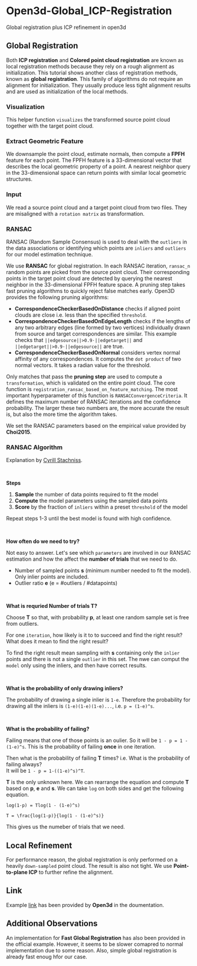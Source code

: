 # Open3d-Global_ICP-Registration
Global registration plus ICP refinement in open3d

## Global Registration
Both **ICP registration** and **Colored point cloud registration** are known as local registration methods because they rely on a rough alignment as initialization. This tutorial shows another class of registration methods, known as **global registration**. This family of algorithms do not require an alignment for initialization. They usually produce less tight alignment results and are used as initialization of the local methods.

### Visualization
This helper function `visualizes` the transformed source point cloud together with the target point cloud.

### Extract Geometric Feature
We downsample the point cloud, estimate normals, then compute a **FPFH** feature for each point. The FPFH feature is a 33-dimensional vector that describes the local geometric property of a point. A nearest neighbor query in the 33-dimensional space can return points with similar local geometric structures.

### Input
We read a source point cloud and a target point cloud from two files. They are misaligned with a `rotation matrix` as transformation.

### RANSAC
RANSAC (Random Sample Consensus) is used to deal with the `outliers` in the data associations or identifying which points are `inliers` and `outliers` for our model estimation technique.

We use **RANSAC** for global registration. In each RANSAC iteration, `ransac_n` random points are picked from the source point cloud. Their corresponding points in the target point cloud are detected by querying the nearest neighbor in the 33-dimensional FPFH feature space. A pruning step takes fast pruning algorithms to quickly reject false matches early. Open3D provides the following pruning algorithms:

* **CorrespondenceCheckerBasedOnDistance** checks if aligned point clouds are close i.e. less than the specified `threshold`.
* **CorrespondenceCheckerBasedOnEdgeLength** checks if the lengths of any two arbitrary edges (line formed by two vertices) individually drawn from source and target correspondences are similar. This example checks that `||edgesource||>0.9⋅||edgetarget||` and `||edgetarget||>0.9⋅||edgesource||` are true.
* **CorrespondenceCheckerBasedOnNormal** considers vertex normal affinity of any correspondences. It computes the `dot product` of two normal vectors. It takes a radian value for the threshold.

Only matches that pass the **pruning step** are used to compute a `transformation`, which is validated on the entire point cloud. The core function is `registration_ransac_based_on_feature_matching`. The most important hyperparameter of this function is `RANSACConvergenceCriteria`. It defines the maximum number of RANSAC iterations and the confidence probability. The larger these two numbers are, the more accurate the result is, but also the more time the algorithm takes.

We set the RANSAC parameters based on the empirical value provided by **Choi2015**.

### RANSAC Algorithm
Explanation by [Cyrill Stachniss](https://www.youtube.com/watch?v=Cu1f6vpEilg&t=251s).

<br />

**Steps**
1. **Sample** the number of data points required to fit the model
2. **Compute** the model parameters using the sampled data points
3. **Score** by the fraction of `inliers` within a preset `threshold` of the model

Repeat steps 1-3 until the best model is found with high confidence.

<br />

**How often do we need to try?**

Not easy to answer. Let's see which `parameters` are involved in our RANSAC estimation and how the affect the **number of trials** that we need to do.

* Number of sampled points **s** (minimum number needed to fit the model). Only inlier points are included.
* Outlier ratio **e** (e = #outliers / #datapoints)

<br />

**What is requried Number of trials T?**

Choose **T** so that, with probability **p**, at least one random sample set is free 
from outliers.

For one `iteration`, how likely is it to to succeed and find the right result? What does it mean to find the right result?

To find the right result mean sampling with **s** containing only the `inlier` points and there is not a single `outlier` in this set. The nwe can comput the `model` only using the inliers, and then have correct results.

<br />

**What is the probability of only drawing inliers?**

The probability of drawing a single inlier is `1-e`. Therefore the probability for drawing all the inliers is `(1-e)(1-e)(1-e)...`, i.e. `p = (1-e)^s`. 

<br />

**What is the probability of failing?**

Failing means that one of those points is an oulier. So it will be `1 - p = 1 - (1-e)^s`. This is the probability of failing **once** in one iteration.

Then what is the probability of failing **T** times? i.e. What is the probability of failing always?\
It will be `1 - p = 1-((1-e)^s)^T`.

**T** is the only unknown here. We can rearrange the equation and compute **T** based on **p**, **e** and **s**. We can take `log` on both sides and get the following equation.

`log(1-p) = Tlog(1 - (1-e)^s)`

`T = \frac{log(1-p)}{log(1 - (1-e)^s)}`

This gives us the numeber of trials that we need.

## Local Refinement
For performance reason, the global registration is only performed on a heavily `down-sampled` point cloud. The result is also not tight. We use **Point-to-plane ICP** to further refine the alignment.

## Link
Example [link](http://www.open3d.org/docs/0.12.0/tutorial/pipelines/global_registration.html) has been provided by **Open3d** in the doumentation.

## Additional Observations
An implementation for **Fast Global Registration** has also been provided in the official example. However, it seems to be slower comapred to normal implementation due to some reason. Also, simple global registration is already fast enoug hfor our case.